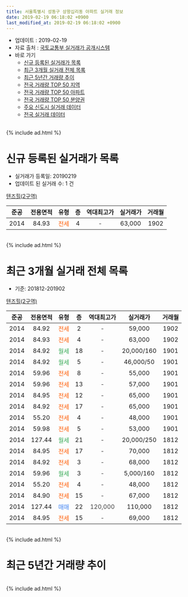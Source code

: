 ```yaml
---
title: 서울특별시 성동구 상왕십리동 아파트 실거래 정보
date: 2019-02-19 06:18:02 +0900
last_modified_at: 2019-02-19 06:18:02 +0900
---
```


* 업데이트 : 2019-02-19
* 자료 출처 : [국토교통부 실거래가 공개시스템](http://rt.molit.go.kr)
* 바로 가기
    * [신규 등록된 실거래가 목록](#신규-등록된-실거래가-목록)
    * [최근 3개월 실거래 전체 목록](#최근-3개월-실거래-전체-목록)
    * [최근 5년간 거래량 추이](#최근-5년간-거래량-추이)
    * [전국 거래량 TOP 50 지역](https://ayogom.github.io/apt-trade-info/최근-3개월-전국에서-가장-거래가-많이-발생한-지역)
    * [전국 거래량 TOP 50 아파트](https://ayogom.github.io/apt-trade-info/최근-3개월-전국에서-가장-거래가-많이-발생한-아파트)
    * [전국 거래량 TOP 50 분양권](https://ayogom.github.io/apt-trade-info/최근-3개월-전국에서-가장-거래가-많이-발생한-분양권)
    * [주요 신도시 실거래 데이터](https://ayogom.github.io/apt-trade-info/주요-신도시)
    * [전국 실거래 데이터](https://ayogom.github.io/apt-trade-info/전국)
<br>
{% include ad.html %}
<br>

# 신규 등록된 실거래가 목록
* 실거래가 등록일: 20190219
* 업데이트 된 실거래 수: 1 건


[텐즈힐(2구역)](https://search.naver.com/search.naver?query=%EC%84%9C%EC%9A%B8%ED%8A%B9%EB%B3%84%EC%8B%9C+%EC%84%B1%EB%8F%99%EA%B5%AC+%EC%83%81%EC%99%95%EC%8B%AD%EB%A6%AC%EB%8F%99+%ED%85%90%EC%A6%88%ED%9E%90%282%EA%B5%AC%EC%97%AD%29)

|준공|전용면적|유형|층|역대최고가|실거래가|거래월|
|:---:|:---:|:---:|:---:|:---:|:---:|:---:|
|2014|84.93|<span style="color:#ff5a00">전세</span>|4|<span style="color:#444444">-</span>|63,000|1902|


<br>
{% include ad.html %}
<br>

# 최근 3개월 실거래 전체 목록
* 기준: 201812-201902


[텐즈힐(2구역)](https://search.naver.com/search.naver?query=%EC%84%9C%EC%9A%B8%ED%8A%B9%EB%B3%84%EC%8B%9C+%EC%84%B1%EB%8F%99%EA%B5%AC+%EC%83%81%EC%99%95%EC%8B%AD%EB%A6%AC%EB%8F%99+%ED%85%90%EC%A6%88%ED%9E%90%282%EA%B5%AC%EC%97%AD%29)

|준공|전용면적|유형|층|역대최고가|실거래가|거래월|
|:---:|:---:|:---:|:---:|:---:|:---:|:---:|
|2014|84.92|<span style="color:#ff5a00">전세</span>|2|<span style="color:#444444">-</span>|59,000|1902|
|2014|84.93|<span style="color:#ff5a00">전세</span>|4|<span style="color:#444444">-</span>|63,000|1902|
|2014|84.92|<span style="color:#34a853">월세</span>|18|<span style="color:#444444">-</span>|20,000/160|1901|
|2014|84.92|<span style="color:#34a853">월세</span>|5|<span style="color:#444444">-</span>|46,000/50|1901|
|2014|59.96|<span style="color:#ff5a00">전세</span>|8|<span style="color:#444444">-</span>|55,000|1901|
|2014|59.96|<span style="color:#ff5a00">전세</span>|13|<span style="color:#444444">-</span>|57,000|1901|
|2014|84.95|<span style="color:#ff5a00">전세</span>|12|<span style="color:#444444">-</span>|65,000|1901|
|2014|84.92|<span style="color:#ff5a00">전세</span>|17|<span style="color:#444444">-</span>|65,000|1901|
|2014|55.20|<span style="color:#ff5a00">전세</span>|4|<span style="color:#444444">-</span>|48,000|1901|
|2014|59.98|<span style="color:#ff5a00">전세</span>|5|<span style="color:#444444">-</span>|53,000|1901|
|2014|127.44|<span style="color:#34a853">월세</span>|21|<span style="color:#444444">-</span>|20,000/250|1812|
|2014|84.95|<span style="color:#ff5a00">전세</span>|17|<span style="color:#444444">-</span>|70,000|1812|
|2014|84.92|<span style="color:#ff5a00">전세</span>|3|<span style="color:#444444">-</span>|68,000|1812|
|2014|59.96|<span style="color:#34a853">월세</span>|3|<span style="color:#444444">-</span>|5,000/160|1812|
|2014|55.20|<span style="color:#ff5a00">전세</span>|4|<span style="color:#444444">-</span>|48,000|1812|
|2014|84.90|<span style="color:#ff5a00">전세</span>|15|<span style="color:#444444">-</span>|67,000|1812|
|2014|127.44|<span style="color:#4285f3">매매</span>|22|<span style="color:#444444">120,000</span>|110,000|1812|
|2014|84.95|<span style="color:#ff5a00">전세</span>|15|<span style="color:#444444">-</span>|69,000|1812|


<br>
{% include ad.html %}
<br>

# 최근 5년간 거래량 추이


<div style="width:100%;">
    <canvas id="deal_progress" height="200"></canvas>
</div>

<script>
new Chart(document.getElementById("deal_progress"), {
    type: 'line',
    data: {
        labels: ['201402','201403','201404','201405','201406','201407','201408','201409','201410','201411','201412','201501','201502','201503','201504','201505','201506','201507','201508','201509','201510','201511','201512','201601','201602','201603','201604','201605','201606','201607','201608','201609','201610','201611','201612','201701','201702','201703','201704','201705','201706','201707','201708','201709','201710','201711','201712','201801','201802','201803','201804','201805','201806','201807','201808','201809','201810','201811','201812','201901','201902'],
        datasets: [{
            label: '매매',
            pointRadius: 1,
            data: [0, 0, 0, 0, 0, 0, 0, 1, 0, 0, 0, 2, 3, 2, 1, 1, 1, 2, 0, 0, 0, 2, 4, 2, 0, 3, 14, 13, 11, 2, 4, 12, 10, 7, 2, 1, 3, 7, 12, 22, 21, 18, 6, 7, 7, 17, 9, 23, 4, 1, 4, 0, 3, 4, 3, 13, 0, 2, 1, 0, 0],
            borderColor: "rgba(255, 201, 14, 1)",
            backgroundColor: "rgba(255, 201, 14, 0.5)",
            fill: false,
            lineTension: 0
        },{
            label: '전월세',
            pointRadius: 1,
            data: [46, 50, 46, 46, 28, 10, 5, 8, 9, 5, 4, 8, 6, 7, 6, 3, 3, 5, 7, 2, 6, 7, 8, 13, 9, 25, 17, 15, 7, 12, 2, 4, 4, 1, 2, 8, 6, 7, 4, 9, 7, 11, 8, 9, 4, 11, 9, 20, 21, 20, 15, 8, 11, 12, 6, 13, 10, 9, 7, 8, 2],
            borderColor: "rgba(0, 141, 185, 1)",
            backgroundColor: "rgba(0, 141, 185, 0.5)",
            fill: false,
            lineTension: 0
        }
        ]
    },
    options: {
        responsive: true,
        title: {
            display: false
        },
        tooltips: {
            mode: 'index',
            intersect: false
        },
        hover: {
            mode: 'nearest',
            intersect: true
        },
        scales: {
            xAxes: [{
                display: true,
                scaleLabel: {
                    display: true,
                    labelString: '년/월'
                }
            }],
            yAxes: [{
                display: true,
                ticks: {
                    suggestedMin: 0,
                },
                scaleLabel: {
                    display: true,
                    labelString: '실거래 수'
                }
            }]
        }
    }
});

</script>


<br>
{% include ad.html %}
<br>

